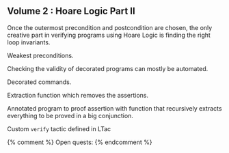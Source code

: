 ## Volume 2 : Hoare Logic Part II
Once the outermost precondition and postcondition are chosen, the only creative part in verifying programs using Hoare Logic is finding the right loop invariants.

Weakest preconditions.

Checking the validity of decorated programs can mostly be automated.


Decorated commands. 

Extraction function which removes the assertions.

Annotated program to proof assertion with function that recursively extracts everything to be proved in a big conjunction.

Custom `verify` tactic defined in LTac

{% comment %}
Open quests:
{% endcomment %}

